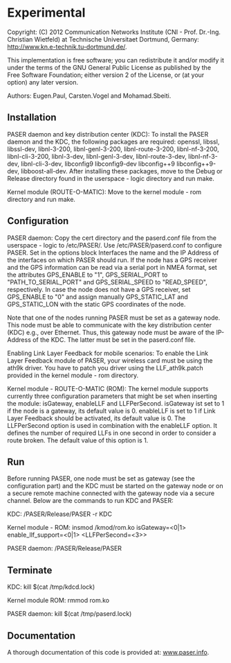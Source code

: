 Experimental
============
Copyright: (C) 2012 Communication Networks Institute (CNI - Prof. Dr.-Ing. Christian Wietfeld) at Technische Universitaet Dortmund, Germany: http://www.kn.e-technik.tu-dortmund.de/.

This implementation is free software; you can redistribute it and/or modify it under the terms of the GNU General Public License as published by the Free Software Foundation; either version 2 of the License, or (at your option) any later version.

Authors: Eugen.Paul, Carsten.Vogel and Mohamad.Sbeiti.

Installation
------------

PASER daemon and key distribution center (KDC): To install the PASER daemon and the KDC, the following packages are required:
openssl, libssl, libssl-dev, libnl-3-200, libnl-genl-3-200, libnl-route-3-200, libnl-nf-3-200, libnl-cli-3-200, libnl-3-dev, libnl-genl-3-dev, libnl-route-3-dev, libnl-nf-3-dev, libnl-cli-3-dev, libconfig9 libconfig9-dev libconfig++9 libconfig++9-dev, libboost-all-dev.
After installing these packages, move to the Debug or Release directory found in the userspace - logic directory and run make.

Kernel module (ROUTE-O-MATIC): Move to the kernel module - rom directory and run make. 

Configuration
-------------

PASER daemon: Copy the cert directory and the paserd.conf file from the userspace - logic  to /etc/PASER/. Use /etc/PASER/paserd.conf to configure PASER. Set in the options block Interfaces the name and the IP Address of the interfaces on which PASER should run. If the node has a GPS receiver and the GPS information can be read via a serial port in NMEA format,  set the attributes GPS_ENABLE to "1", GPS_SERIAL_PORT to "PATH_TO_SERIAL_PORT" and GPS_SERIAL_SPEED to "READ_SPEED", respectively. In case the node does not have a GPS receiver, set GPS_ENABLE to "0" and assign manually GPS_STATIC_LAT and GPS_STATIC_LON with the static GPS coordinates of the node.

Note that one of the nodes running PASER must be set as a gateway node. This node must be able to communicate with the key distribution center (KDC) e.g., over Ethernet. Thus, this gateway node must be aware of the IP-Address of the KDC. The latter must be set in the paserd.conf file.

Enabling Link Layer Feedback for mobile scenarios: To enable the Link Layer Feedback module of PASER, your wireless card must be using the ath9k driver. You have to patch you driver using the LLF_ath9k.patch provided in the kernel module - rom directory.

Kernel module - ROUTE-O-MATIC (ROM):  The kernel module supports currently three configuration parameters that might be set when inserting the module: isGateway,  enableLLF and LLFPerSecond. isGateway ist set to 1 if the node is a gateway, its default value is 0.  enableLLF is set to 1 if Link Layer Feedback should be activated, its default value is 0.  The LLFPerSecond option is used in combination with the enableLLF option. It defines the number of required LLFs in one second in order to consider a route broken. The default value of this option is 1.

Run
---

Before running PASER, one node must be set as gateway (see the configuration part) and the KDC must be started on the gateway node or on a secure remote machine connected with the gateway node via a secure channel. Below are the commands to run KDC and PASER:

KDC:  <PATH>/PASER/Release/PASER -r KDC

Kernel module - ROM: insmod <PATH>/kmod/rom.ko isGateway=<0|1> enable_llf_support=<0|1> <LLFPerSecond=<3>>

PASER daemon: <PATH>/PASER/Release/PASER

 
Terminate
---------

KDC: kill $(cat /tmp/kdcd.lock)

Kernel module ROM: rmmod rom.ko

PASER daemon: kill $(cat /tmp/paserd.lock)

Documentation
--------------
A thorough documentation of this code is provided at: www.paser.info.